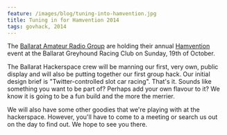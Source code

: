 ```yaml
---
feature: /images/blog/tuning-into-hamvention.jpg
title: Tuning in for Hamvention 2014
tags: govhack, 2014
---
```

The [Ballarat Amateur Radio Group](http://www.barg.org.au) are holding their annual [Hamvention](http://www.barg.org.au/hamvention.htm) event at the Ballarat Greyhound Racing Club on Sunday, 19th of October.

<!--more-->

The Ballarat Hackerspace crew will be manning our first, very own, public display and will also be putting together our first group hack. Our initial design brief is "Twitter-controlled slot car racing". That's it. Sounds like something you want to be part of? Perhaps add your own flavour to it? We know it is going to be a fun build and the more the merrier.

We will also have some other goodies that we're playing with at the hackerspace. However, you'll have to come to a meeting or search us out on the day to find out. We hope to see you there.
